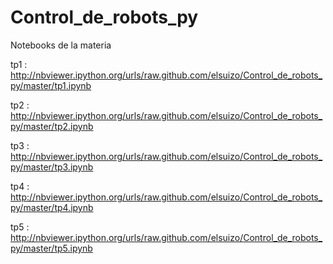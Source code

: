 Control_de_robots_py
====================

Notebooks de la materia 

tp1 : http://nbviewer.ipython.org/urls/raw.github.com/elsuizo/Control_de_robots_py/master/tp1.ipynb

tp2 : http://nbviewer.ipython.org/urls/raw.github.com/elsuizo/Control_de_robots_py/master/tp2.ipynb

tp3 : http://nbviewer.ipython.org/urls/raw.github.com/elsuizo/Control_de_robots_py/master/tp3.ipynb

tp4 : http://nbviewer.ipython.org/urls/raw.github.com/elsuizo/Control_de_robots_py/master/tp4.ipynb

tp5 : http://nbviewer.ipython.org/urls/raw.github.com/elsuizo/Control_de_robots_py/master/tp5.ipynb
